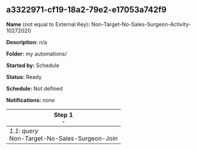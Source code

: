 ## a3322971-cf19-18a2-79e2-e17053a742f9

**Name** (not equal to External Key)**:** Non-Target-No-Sales-Surgeon-Activity-10272020

**Description:** n/a

**Folder:** my automations/

**Started by:** Schedule

**Status:** Ready

**Schedule:** Not defined

**Notifications:** _none_


| Step 1<br>_<small>-</small>_ |
| --- |
| _1.1: query_<br>Non-Target-No-Sales-Surgeon-Join |
